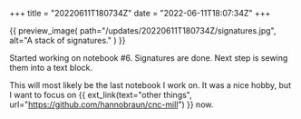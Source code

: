 +++
title = "20220611T180734Z"
date  = "2022-06-11T18:07:34Z"
+++

{{
    preview_image(
        path="/updates/20220611T180734Z/signatures.jpg",
        alt="A stack of signatures."
    )
}}

Started working on notebook #6. Signatures are done. Next step is sewing them into a text block.

This will most likely be the last notebook I work on. It was a nice hobby, but I want to focus on {{ ext_link(text="other things", url="https://github.com/hannobraun/cnc-mill") }} now.

